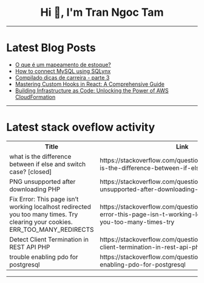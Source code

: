 <h1 align="center">Hi 👋, I'm Tran Ngoc Tam</h1>

---

# Latest Blog Posts 
<!-- BLOG-POST-LIST:START -->
- [O que é um mapeamento de estoque?](https://dev.to/marlonjerold/o-que-e-um-mapeamento-de-estoque-1kmn)
- [How to connect MySQL using SQLynx](https://dev.to/concerate/how-to-connect-mysql-using-sqlynx-50g3)
- [Compilado dicas de carreira - parte 3](https://dev.to/hugaomarques/compilado-dicas-de-carreira-parte-3-4fd6)
- [Mastering Custom Hooks in React: A Comprehensive Guide](https://dev.to/hasancse/mastering-custom-hooks-in-react-a-comprehensive-guide-1bfb)
- [Building Infrastructure as Code: Unlocking the Power of AWS CloudFormation](https://dev.to/virajlakshitha/building-infrastructure-as-code-unlocking-the-power-of-aws-cloudformation-3273)
<!-- BLOG-POST-LIST:END -->

---

# Latest stack oveflow activity
<table>
  <tr><th>Title</th><th>Link</th></tr>
  <!-- STACKOVERFLOW:START --><tr><td>what is the difference between if else and switch case? [closed]</td><td>https://stackoverflow.com/questions/78620792/what-is-the-difference-between-if-else-and-switch-case</td></tr><tr><td>PNG unsupported after downloading PHP</td><td>https://stackoverflow.com/questions/78620786/png-unsupported-after-downloading-php</td></tr><tr><td>Fix Error: This page isn’t working localhost redirected you too many times. Try clearing your cookies. ERR_TOO_MANY_REDIRECTS</td><td>https://stackoverflow.com/questions/78620729/fix-error-this-page-isn-t-working-localhost-redirected-you-too-many-times-try</td></tr><tr><td>Detect Client Termination in REST API PHP</td><td>https://stackoverflow.com/questions/78620705/detect-client-termination-in-rest-api-php</td></tr><tr><td>trouble enabling pdo for postgresql</td><td>https://stackoverflow.com/questions/78620625/trouble-enabling-pdo-for-postgresql</td></tr><!-- STACKOVERFLOW:END -->
</table>

---


